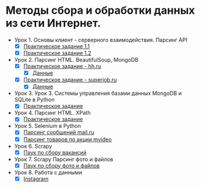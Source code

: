 # Методы сбора и обработки данных из сети Интернет.

- Урок 1. Основы клиент - серверного взаимодействия. Парсинг API
  - [X] [Практическое задание 1.1](https://github.com/Rusta12/Crawling-Parsing-and-Scraping---Python/blob/master/Lesson%201/DZ1-1.py)
  - [X] [Практическое задание 1.2](https://github.com/Rusta12/Crawling-Parsing-and-Scraping---Python/blob/master/Lesson%201/DZ1-2.py)
  
- Урок 2. Парсинг HTML. BeautifulSoup, MongoDB
  - [X] [Практическое задание - hh.ru](https://github.com/Rusta12/CrawlingParsingScraping-Python/blob/hw3/Lesson%202/hh.py)
       - [X] [Данные](https://github.com/Rusta12/CrawlingParsingScraping-Python/blob/hw3/Lesson%202/df_vacancies_hh_%D0%B0%D0%BD%D0%B0%D0%BB%D0%B8%D1%82%D0%B8%D0%BA.csv)
  - [X] [Практическое задание - superjob.ru](https://github.com/Rusta12/CrawlingParsingScraping-Python/blob/hw3/Lesson%202/sj.py)
       - [X] [Данные](https://github.com/Rusta12/CrawlingParsingScraping-Python/blob/hw3/Lesson%202/df_vacancies_sj_%D0%B0%D0%BD%D0%B0%D0%BB%D0%B8%D1%82%D0%B8%D0%BA.csv)
- Урок 3. Урок 3. Системы управления базами данных MongoDB и SQLite в Python
  - [X] [Практическое задание](https://github.com/Rusta12/CrawlingParsingScraping-Python/blob/hw3/Lesson%203/lesson4.py)
 
- Урок 4. Парсинг HTML. XPath
  - [X] [Практическое задание](https://github.com/Rusta12/CrawlingParsingScraping-Python/blob/master/Lesson%204/hw4.py)
  
- Урок 5. Selenium в Python
  - [X] [Парсинг сообщений mail.ru](https://github.com/Rusta12/CrawlingParsingScraping-Python/blob/master/Lesson%205/Hw5_mail.py)
  - [X] [Парсинг товаров по акции mvideo](https://github.com/Rusta12/CrawlingParsingScraping-Python/blob/master/Lesson%205/hw5_mvideo.py)
  
 - Урок 6. Scrapy 
   - [X] [Паук по сбору вакансий](https://github.com/Rusta12/CrawlingParsingScraping-Python/blob/master/Lesson%206/jobparser.md)
   
 - Урок 7. Scrapy Парсинг фото и файлов
   - [X] [Паук по сбору фото и файлов](https://github.com/Rusta12/CrawlingParsingScraping-Python/blob/master/Lesson%207/leroyparser.md)

 - Урок 8. Работа с данными
   - [X] [Instagram](https://github.com/Rusta12/CrawlingParsingScraping-Python/blob/master/Lesson%208/instagram.md)
